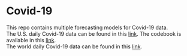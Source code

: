 # Covid-19
This repo contains multiple forecasting models for Covid-19 data.  
The U.S. daily Covid-19 data can be found in this [link](https://raw.githubusercontent.com/nytimes/covid-19-data/master/us-counties.csv). The codebook is available in this [link](https://github.com/owid/covid-19-data/blob/master/public/data/owid-covid-codebook.csv).  
The world daily Covid-19 data can be found in this [link](https://covid.ourworldindata.org/data/owid-covid-data.csv).  
 
